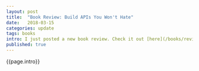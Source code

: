 ```yaml
---
layout: post
title:  "Book Review: Build APIs You Won't Hate"
date:   2018-03-15
categories: update
tags: books
intro: I just posted a new book review. Check it out [here](/books/reviews/build-apis-you-wont-hate)
published: true
---
```

{{page.intro}}
